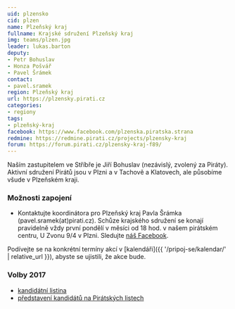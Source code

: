```yaml
---
uid: plzensko
cid: plzen
name: Plzeňský kraj
fullname: Krajské sdružení Plzeňský kraj
img: teams/plzen.jpg
leader: lukas.barton
deputy:
- Petr Bohuslav
- Honza Pošvář
- Pavel Šrámek
contact:
- pavel.sramek
region: Plzeňský kraj
url: https://plzensky.pirati.cz
categories:
- regiony
tags:
- plzeňský-kraj
facebook: https://www.facebook.com/plzenska.piratska.strana
redmine: https://redmine.pirati.cz/projects/plzensky-kraj
forum: https://forum.pirati.cz/plzensky-kraj-f89/
---
```


Naším zastupitelem ve Stříbře je Jiří Bohuslav (nezávislý, zvolený za Piráty). Aktivní sdružení Pirátů jsou v Plzni a v Tachově a Klatovech, ale působíme všude v Plzeňském kraji.

### Možnosti zapojení

* Kontaktujte koordinátora pro Plzeňský kraj Pavla Šrámka (pavel.sramek(at)pirati.cz). Schůze krajského sdružení se konají pravidelně vždy první pondělí v měsíci od 18 hod. v našem pirátském centru, U Zvonu 9/4 v Plzni. Sledujte [náš Facebook](https://www.facebook.com/pg/plzenska.piratska.strana/events/).

Podívejte se na konkrétní termíny akcí v [kalendáři]({{ '/pripoj-se/kalendar/' | relative_url }}),
abyste se ujistili, že akce bude.

### Volby 2017

* [kandidátní listina](https://www.pirati.cz/volby/2017/plzensko/)
* [představení kandidátů na Pirátských listech](http://www.piratskelisty.cz/stitek/Plze%C5%88sk%C3%BD%20kraj)
